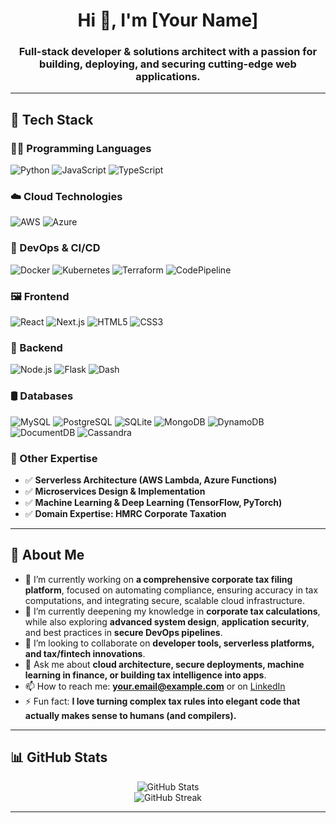 <h1 align="center">Hi 👋, I'm [Your Name]</h1>
<h3 align="center">Full-stack developer & solutions architect with a passion for building, deploying, and securing cutting-edge web applications.</h3>

---

## 🚀 Tech Stack

### 👨‍💻 Programming Languages  
![Python](https://img.shields.io/badge/Python-3670A0?style=for-the-badge&logo=python&logoColor=white)
![JavaScript](https://img.shields.io/badge/JavaScript-F7DF1E?style=for-the-badge&logo=javascript&logoColor=black)
![TypeScript](https://img.shields.io/badge/TypeScript-3178C6?style=for-the-badge&logo=typescript&logoColor=white)

### ☁️ Cloud Technologies  
![AWS](https://img.shields.io/badge/AWS-232F3E?style=for-the-badge&logo=amazon-aws&logoColor=white)
![Azure](https://img.shields.io/badge/Azure-0078D4?style=for-the-badge&logo=microsoft-azure&logoColor=white)

### 🔧 DevOps & CI/CD  
![Docker](https://img.shields.io/badge/Docker-2496ED?style=for-the-badge&logo=docker&logoColor=white)
![Kubernetes](https://img.shields.io/badge/Kubernetes-326CE5?style=for-the-badge&logo=kubernetes&logoColor=white)
![Terraform](https://img.shields.io/badge/Terraform-7B42BC?style=for-the-badge&logo=terraform&logoColor=white)
![CodePipeline](https://img.shields.io/badge/AWS_CodePipeline-FF9900?style=for-the-badge&logo=amazon-aws&logoColor=white)

### 🖼️ Frontend  
![React](https://img.shields.io/badge/React-20232A?style=for-the-badge&logo=react&logoColor=61DAFB)
![Next.js](https://img.shields.io/badge/Next.js-000000?style=for-the-badge&logo=next.js&logoColor=white)
![HTML5](https://img.shields.io/badge/HTML5-E34F26?style=for-the-badge&logo=html5&logoColor=white)
![CSS3](https://img.shields.io/badge/CSS3-1572B6?style=for-the-badge&logo=css3&logoColor=white)

### 🧩 Backend  
![Node.js](https://img.shields.io/badge/Node.js-339933?style=for-the-badge&logo=node.js&logoColor=white)
![Flask](https://img.shields.io/badge/Flask-000000?style=for-the-badge&logo=flask&logoColor=white)
![Dash](https://img.shields.io/badge/Dash_by_Plotly-303030?style=for-the-badge&logo=plotly&logoColor=white)

### 🛢️ Databases  
![MySQL](https://img.shields.io/badge/MySQL-4479A1?style=for-the-badge&logo=mysql&logoColor=white)
![PostgreSQL](https://img.shields.io/badge/PostgreSQL-4169E1?style=for-the-badge&logo=postgresql&logoColor=white)
![SQLite](https://img.shields.io/badge/SQLite-003B57?style=for-the-badge&logo=sqlite&logoColor=white)
![MongoDB](https://img.shields.io/badge/MongoDB-47A248?style=for-the-badge&logo=mongodb&logoColor=white)
![DynamoDB](https://img.shields.io/badge/DynamoDB-4053D6?style=for-the-badge&logo=amazon-dynamodb&logoColor=white)
![DocumentDB](https://img.shields.io/badge/AWS_DocumentDB-8C4FFF?style=for-the-badge&logo=amazon-aws&logoColor=white)
![Cassandra](https://img.shields.io/badge/Cassandra-1287B1?style=for-the-badge&logo=apache-cassandra&logoColor=white)

### 🧠 Other Expertise  
- ✅ **Serverless Architecture (AWS Lambda, Azure Functions)**  
- ✅ **Microservices Design & Implementation**  
- ✅ **Machine Learning & Deep Learning (TensorFlow, PyTorch)**  
- ✅ **Domain Expertise: HMRC Corporate Taxation**

---

## 📌 About Me

- 🔭 I’m currently working on **a comprehensive corporate tax filing platform**, focused on automating compliance, ensuring accuracy in tax computations, and integrating secure, scalable cloud infrastructure.  
- 🌱 I’m currently deepening my knowledge in **corporate tax calculations**, while also exploring **advanced system design**, **application security**, and best practices in **secure DevOps pipelines**.  
- 👯 I’m looking to collaborate on **developer tools, serverless platforms, and tax/fintech innovations**.  
- 💬 Ask me about **cloud architecture, secure deployments, machine learning in finance, or building tax intelligence into apps**.  
- 📫 How to reach me: **[your.email@example.com](mailto:priyanshujha98@gmail.com)** or on [LinkedIn](https://www.linkedin.com/in/priyanshu-jha-20aa8b146)  
- ⚡ Fun fact: **I love turning complex tax rules into elegant code that actually makes sense to humans (and compilers).**

---

## 📊 GitHub Stats

<p align="center">
  <img src="https://github-readme-stats.vercel.app/api?username=yourusername&show_icons=true&theme=radical" alt="GitHub Stats" />
  <br/>
  <img src="https://github-readme-streak-stats.herokuapp.com/?user=yourusername&theme=radical" alt="GitHub Streak" />
</p>

---
